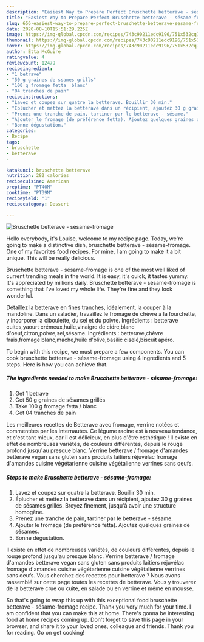 ```yaml
---
description: "Easiest Way to Prepare Perfect Bruschette betterave - sésame-fromage"
title: "Easiest Way to Prepare Perfect Bruschette betterave - sésame-fromage"
slug: 656-easiest-way-to-prepare-perfect-bruschette-betterave-sesame-fromage
date: 2020-08-10T15:51:29.225Z
image: https://img-global.cpcdn.com/recipes/743c90211edc9196/751x532cq70/bruschette-betterave-sesame-fromage-photo-principale-de-la-recette.jpg
thumbnail: https://img-global.cpcdn.com/recipes/743c90211edc9196/751x532cq70/bruschette-betterave-sesame-fromage-photo-principale-de-la-recette.jpg
cover: https://img-global.cpcdn.com/recipes/743c90211edc9196/751x532cq70/bruschette-betterave-sesame-fromage-photo-principale-de-la-recette.jpg
author: Etta McGuire
ratingvalue: 4
reviewcount: 12479
recipeingredient:
- "1 betrave"
- "50 g graines de ssames grills"
- "100 g fromage fetta  blanc"
- "04 tranches de pain"
recipeinstructions:
- "Lavez et coupez sur quatre la betterave. Bouillir 30 min."
- "Éplucher et mettez la betterave dans un récipient, ajoutez 30 g graines de sésames grillés. Broyez finement, jusqu&#39;à avoir une structure homogène."
- "Prenez une tranche de pain, tartiner par le betterave - sésame."
- "Ajouter le fromage (de préférence fetta). Ajoutez quelques graines de sésames."
- "Bonne dégustation."
categories:
- Recipe
tags:
- bruschette
- betterave
- 

katakunci: bruschette betterave  
nutrition: 282 calories
recipecuisine: American
preptime: "PT40M"
cooktime: "PT39M"
recipeyield: "1"
recipecategory: Dessert

---
```



![Bruschette betterave - sésame-fromage](https://img-global.cpcdn.com/recipes/743c90211edc9196/751x532cq70/bruschette-betterave-sesame-fromage-photo-principale-de-la-recette.jpg)

Hello everybody, it's Louise, welcome to my recipe page. Today, we're going to make a distinctive dish, bruschette betterave - sésame-fromage. One of my favorites food recipes. For mine, I am going to make it a bit unique. This will be really delicious.

Bruschette betterave - sésame-fromage is one of the most well liked of current trending meals in the world. It is easy, it's quick, it tastes yummy. It's appreciated by millions daily. Bruschette betterave - sésame-fromage is something that I've loved my whole life. They're fine and they look wonderful.

Détaillez la betterave en fines tranches, idéalement, la couper à la mandoline. Dans un saladier, travaillez le fromage de chèvre à la fourchette, y incorporer la ciboulette, du sel et du poivre. Ingrédients : betterave cuites,yaourt crémeux,huile,vinaigre de cidre,blanc d&#39;oeuf,citron,poivre,sel,sésame. Ingrédients : betterave,chèvre frais,fromage blanc,mâche,huile d&#39;olive,basilic ciselé,biscuit apéro.


To begin with this recipe, we must prepare a few components. You can cook bruschette betterave - sésame-fromage using 4 ingredients and 5 steps. Here is how you can achieve that.

<!--inarticleads1-->

##### The ingredients needed to make Bruschette betterave - sésame-fromage:

1. Get 1 betrave
1. Get 50 g graines de sésames grillés
1. Take 100 g fromage fetta / blanc
1. Get 04 tranches de pain


Les meilleures recettes de Betterave avec fromage, verrine notées et commentées par les internautes. Ce légume racine est à nouveau tendance, et c&#39;est tant mieux, car il est délicieux, en plus d&#39;être esthétique ! Il existe en effet de nombreuses variétés, de couleurs différentes, depuis le rouge profond jusqu&#39;au presque blanc. Verrine betterave / fromage d&#39;amandes betterave vegan sans gluten sans produits laitiers réjuvélac fromage d&#39;amandes cuisine végétarienne cuisine végétalienne verrines sans oeufs. 

<!--inarticleads2-->

##### Steps to make Bruschette betterave - sésame-fromage:

1. Lavez et coupez sur quatre la betterave. Bouillir 30 min.
1. Éplucher et mettez la betterave dans un récipient, ajoutez 30 g graines de sésames grillés. Broyez finement, jusqu&#39;à avoir une structure homogène.
1. Prenez une tranche de pain, tartiner par le betterave - sésame.
1. Ajouter le fromage (de préférence fetta). Ajoutez quelques graines de sésames.
1. Bonne dégustation.


Il existe en effet de nombreuses variétés, de couleurs différentes, depuis le rouge profond jusqu&#39;au presque blanc. Verrine betterave / fromage d&#39;amandes betterave vegan sans gluten sans produits laitiers réjuvélac fromage d&#39;amandes cuisine végétarienne cuisine végétalienne verrines sans oeufs. Vous cherchez des recettes pour betterave ? Nous avons rassemblé sur cette page toutes les recettes de betterave. Vous y trouverez de la betterave crue ou cuite, en salade ou en verrine et même en mousse. 

So that's going to wrap this up with this exceptional food bruschette betterave - sésame-fromage recipe. Thank you very much for your time. I am confident that you can make this at home. There's gonna be interesting food at home recipes coming up. Don't forget to save this page in your browser, and share it to your loved ones, colleague and friends. Thank you for reading. Go on get cooking!
